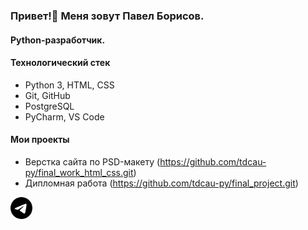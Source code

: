 ### Привет!👋 Меня зовут Павел Борисов.
#### Python-разработчик.

#### Технологический стек
* Python 3, HTML, CSS
* Git, GitHub
* PostgreSQL
* PyCharm, VS Code

#### Мои проекты
- Верстка сайта по PSD-макету (https://github.com/tdcau-py/final_work_html_css.git)
- Дипломная работа (https://github.com/tdcau-py/final_project.git)

[<img src="https://github.com/tdcau-py/tdcau-py/blob/main/img/telegram.svg" width="35" height="35" style="fill: #26A5E4;">](https://t.me/tdcau_py)

